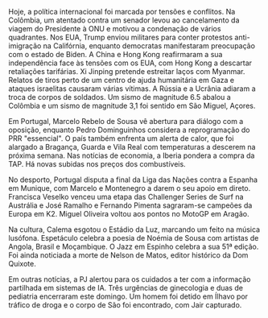 Hoje, a política internacional foi marcada por tensões e conflitos. Na Colômbia, um atentado contra um senador levou ao cancelamento da viagem do Presidente à ONU e motivou a condenação de vários quadrantes. Nos EUA, Trump enviou militares para conter protestos anti-imigração na Califórnia, enquanto democratas manifestaram preocupação com o estado de Biden. A China e Hong Kong reafirmaram a sua independência face às tensões com os EUA, com Hong Kong a descartar retaliações tarifárias. Xi Jinping pretende estreitar laços com Myanmar. Relatos de tiros perto de um centro de ajuda humanitária em Gaza e ataques israelitas causaram várias vítimas. A Rússia e a Ucrânia adiaram a troca de corpos de soldados. Um sismo de magnitude 6.5 abalou a Colômbia e um sismo de magnitude 3,1 foi sentido em São Miguel, Açores.

Em Portugal, Marcelo Rebelo de Sousa vê abertura para diálogo com a oposição, enquanto Pedro Dominguinhos considera a reprogramação do PRR "essencial". O país também enfrenta um alerta de calor, que foi alargado a Bragança, Guarda e Vila Real com temperaturas a descerem na próxima semana. Nas notícias de economia, a Iberia pondera a compra da TAP. Há novas subidas nos preços dos combustíveis.

No desporto, Portugal disputa a final da Liga das Nações contra a Espanha em Munique, com Marcelo e Montenegro a darem o seu apoio em direto. Francisca Veselko venceu uma etapa das Challenger Series de Surf na Austrália e José Ramalho e Fernando Pimenta sagraram-se campeões da Europa em K2. Miguel Oliveira voltou aos pontos no MotoGP em Aragão.

Na cultura, Calema esgotou o Estádio da Luz, marcando um feito na música lusófona. Espetáculo celebra a poesia de Noémia de Sousa com artistas de Angola, Brasil e Moçambique. O Jazz em Espinho celebra a sua 51ª edição. Foi ainda noticiada a morte de Nelson de Matos, editor histórico da Dom Quixote.

Em outras notícias, a PJ alertou para os cuidados a ter com a informação partilhada em sistemas de IA. Três urgências de ginecologia e duas de pediatria encerraram este domingo. Um homem foi detido em Ílhavo por tráfico de droga e o corpo de São foi encontrado, com Jair capturado.
